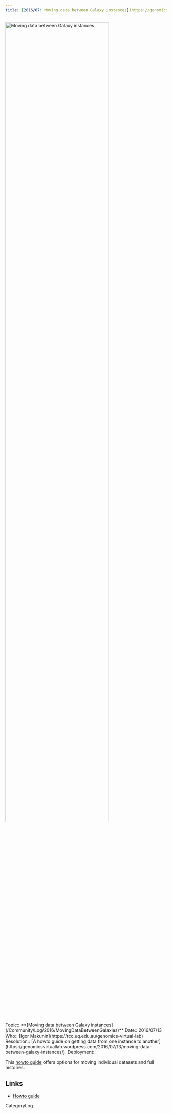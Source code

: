 ```yaml
---
title: [2016/07: Moving data between Galaxy instances](https://genomicsvirtuallab.wordpress.com/2016/07/13/moving-data-between-galaxy-instances/)
---
```

<div class='center'><a href='https://genomicsvirtuallab.wordpress.com/2016/07/13/moving-data-between-galaxy-instances/'><img src='/QueenslandGVLBlogBanner.png' alt='Moving data between Galaxy instances' width="80%" /></a>
</div>





<div class='logbox'>
 Topic:: **[Moving data between Galaxy instances](/Community/Log/2016/MovingDataBetweenGalaxies)**
 Date:: 2016/07/13
 Who:: [Igor Makunin](https://rcc.uq.edu.au/genomics-virtual-lab)
 Resolution:: [A howto guide on getting data from one instance to another](https://genomicsvirtuallab.wordpress.com/2016/07/13/moving-data-between-galaxy-instances/).
 Deployment:: 
</div>

This [howto guide](https://genomicsvirtuallab.wordpress.com/2016/07/13/moving-data-between-galaxy-instances/) offers options for moving individual datasets and full histories.

## Links

* [Howto guide](https://genomicsvirtuallab.wordpress.com/2016/07/13/moving-data-between-galaxy-instances/)




CategoryLog
